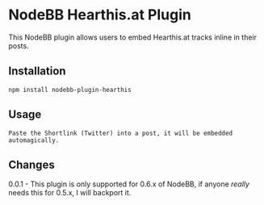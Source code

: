 # NodeBB Hearthis.at Plugin

This NodeBB plugin allows users to embed Hearthis.at tracks inline in their posts.

## Installation

    npm install nodebb-plugin-hearthis


## Usage

    Paste the Shortlink (Twitter) into a post, it will be embedded automagically.

## Changes

0.0.1 - This plugin is only supported for 0.6.x of NodeBB, if anyone *really* needs this for 0.5.x, I will backport it.